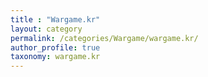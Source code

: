 ```yaml
---
title : "Wargame.kr"
layout: category
permalink: /categories/Wargame/wargame.kr/
author_profile: true
taxonomy: wargame.kr
---
```

